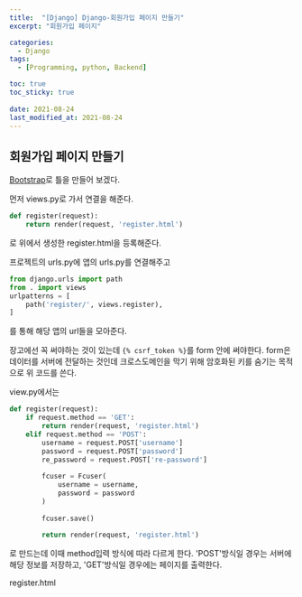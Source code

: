 ```yaml
---
title:  "[Django] Django-회원가입 페이지 만들기"
excerpt: "회원가입 페이지"

categories:
  - Django
tags:
  - [Programming, python, Backend]

toc: true
toc_sticky: true
 
date: 2021-08-24
last_modified_at: 2021-08-24
---
```

## 회원가입 페이지 만들기
[Bootstrap](https://getbootstrap.com/docs/4.3/getting-started/introduction/)로 틀을 만들어 보겠다.

먼저 views.py로 가서 연결을 해준다.
```python
def register(request):
    return render(request, 'register.html')
```
로 위에서 생성한 register.html을 등록해준다.

프로젝트의 urls.py에 앱의 urls.py를 연결해주고
```python
from django.urls import path
from . import views
urlpatterns = [
    path('register/', views.register),
]
```
를 통해 해당 앱의 url들을 모아준다.

장고에선 꼭 써야하는 것이 있는데 ```{% csrf_token %}```를 form 안에 써야한다. form은 데이터를 서버에 전달하는 것인데 크로스도메인을 막기 위해 암호화된 키를 숨기는 목적으로 위 코드를 쓴다.

view.py에서는
```python
def register(request):
    if request.method == 'GET':
        return render(request, 'register.html')
    elif request.method == 'POST':
        username = request.POST['username']
        password = request.POST['password']
        re_password = request.POST['re-password']
        
        fcuser = Fcuser(
            username = username,
            password = password
        )
        
        fcuser.save()
        
        return render(request, 'register.html')
```
로 만드는데 이때 method입력 방식에 따라 다르게 한다. 'POST'방식일 경우는 서버에 해당 정보를 저장하고, 'GET'방식일 경우에는 페이지를 출력한다.

register.html

```
```

```
```

```
```

```
```